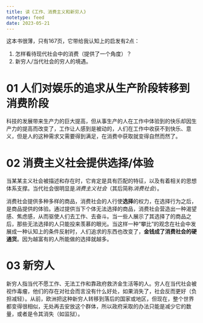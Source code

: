 ```yaml
---
title: 读《工作、消费主义和新穷人》
notetype: feed
date: 2023-05-21
---
```


这本书很薄，只有167页，它带给我认知上的启发有2点：
1. 怎样看待现代社会中的消费（提供了一个角度）？
2. 新穷人/当代社会的穷人的境遇。

# 01 人们对娱乐的追求从生产阶段转移到消费阶段

科技的发展带来生产力的巨大提高，但从事生产的人在工作中体验到的快乐却因生产力的提高而改变了，工作让人感到是被动的，人们在工作中收获不到快乐、意义，但是人的这种需求又需要得到满足，在消费中获取就变得自然而然了。

# 02 消费主义社会提供选择/体验

当某某主义社会被描述和存在时，它肯定是具有匹配的特征，以及有着相关的思想体系支撑。当代社会很明显是*消费主义社会*（其后简称*消费社会*）。

消费社会提供多种多样的商品，消费社会的人行使**选择**的权力，在选择行为之后，是商品提供的体验。通过提供当下个体无法选择的商品，消费社会营造出一种渴望感、焦虑感，从而驱使人们去工作、去奋斗。当一些人展示了其选择了的商品之后，那些无法选择的人只能投来羡慕的眼光。当这样一种“攀比”的观念在社会中发展成一种认知上的条件反射时，人们追求的东西也改变了，**金钱成了消费社会的硬通货**。因为越富有的人所能做的选择就越多。

# 03 新穷人

新穷人指当代不愿工作、无法工作和靠政府救济金生活等的人。穷人在当代社会被视作毒瘤，他们的存在对社会而言没有什么好处，如果消失了，社会反而更好（负担减轻）。从前，欧洲把这种新穷人转移到落后的国家或地区，但现在，整个世界都变得很相似，无处再去安放这个群体，所以政府采取的办法只能是减少它的数量，或者是令其消失（如监狱）。